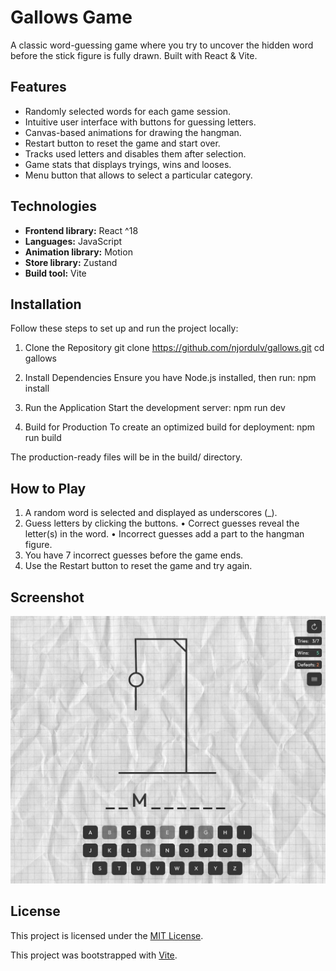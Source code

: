 # Gallows Game

A classic word-guessing game where you try to uncover the hidden word before the stick figure is fully drawn.
Built with React & Vite.

## Features

- Randomly selected words for each game session.
- Intuitive user interface with buttons for guessing letters.
- Canvas-based animations for drawing the hangman.
- Restart button to reset the game and start over.
- Tracks used letters and disables them after selection.
- Game stats that displays tryings, wins and looses.
- Menu button that allows to select a particular category.

## Technologies

- **Frontend library:** React ^18
- **Languages:** JavaScript
- **Animation library:** Motion
- **Store library:** Zustand
- **Build tool:** Vite

## Installation

Follow these steps to set up and run the project locally:

1. Clone the Repository
   git clone https://github.com/njordulv/gallows.git
   cd gallows

2. Install Dependencies
   Ensure you have Node.js installed, then run:
   npm install

3. Run the Application
   Start the development server:
   npm run dev

4. Build for Production
   To create an optimized build for deployment:
   npm run build

The production-ready files will be in the build/ directory.

## How to Play

1. A random word is selected and displayed as underscores (\_).
2. Guess letters by clicking the buttons.
   • Correct guesses reveal the letter(s) in the word.
   • Incorrect guesses add a part to the hangman figure.
3. You have 7 incorrect guesses before the game ends.
4. Use the Restart button to reset the game and try again.

## Screenshot

![Gallows Game Screenshot](./public/screenshot.jpg)

## License

This project is licensed under the [MIT License](LICENSE).

This project was bootstrapped with [Vite](https://vite.dev/).
